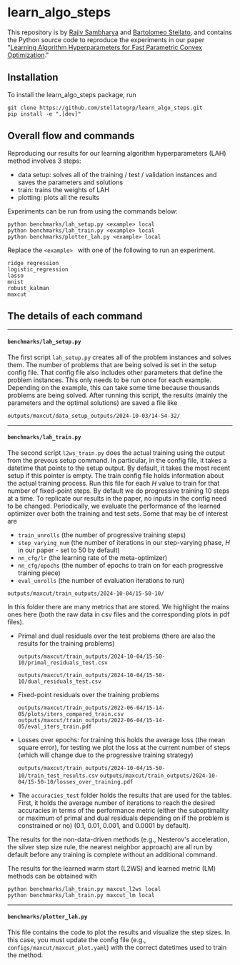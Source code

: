 # learn_algo_steps

This repository is by
[Rajiv Sambharya](https://rajivsambharya.github.io/) and [Bartolomeo Stellato](https://stellato.io/),
and contains the Python source code to reproduce the experiments in our paper
"[Learning Algorithm Hyperparameters for Fast Parametric Convex Optimization](broken)."

## Installation
To install the learn_algo_steps package, run
```
git clone https://github.com/stellatogrp/learn_algo_steps.git
pip install -e ".[dev]"
```

## Overall flow and commands
Reproducing our results for our learning algorithm hyperparameters (LAH) method involves 3 steps:
- data setup: solves all of the training / test / validation instances and saves the parameters and solutions
- train: trains the weights of LAH
- plotting:  plots all the results

Experiments can be run from using the commands below:
```
python benchmarks/lah_setup.py <example> local
python benchmarks/lah_train.py <example> local
python benchmarks/plotter_lah.py <example> local
```

Replace the ```<example> ``` with one of the following to run an experiment.
```
ridge_regression
logistic_regression
lasso
mnist
robust_kalman
maxcut
```


## The details of each command

***
#### ```benchmarks/lah_setup.py```

The first script ```lah_setup.py``` creates all of the problem instances and solves them.
The number of problems that are being solved is set in the setup config file.
That config file also includes other parameters that define the problem instances. 
This only needs to be run once for each example.
Depending on the example, this can take some time because thousands problems are being solved.
After running this script, the results (mainly the parameters and the optimal solutions) are saved a file like
```
outputs/maxcut/data_setup_outputs/2024-10-03/14-54-32/
```

***
#### ```benchmarks/lah_train.py```

The second script ```l2ws_train.py``` does the actual training using the output from the prevous setup command.
In particular, in the config file, it takes a datetime that points to the setup output.
By default, it takes the most recent setup if this pointer is empty.
The train config file holds information about the actual training process.
Run this file for each $H$ value to train for that number of fixed-point steps.
By default we do progressive training $10$ steps at a time.
To replicate our results in the paper, no inputs in the config need to be changed.
Periodically, we evaluate the performance of the learned optimizer over both the training and test sets.
Some that may be of interest are
- ```train_unrolls``` (the number of progressive training steps)
- ```step_varying_num``` (the number of iterations in our step-varying phase, $H$ in our paper - set to $50$ by default)
- ```nn_cfg/lr``` (the learning rate of the meta-optimizer)
- ```nn_cfg/epochs``` (the number of epochs to train on for each progressive training piece)
- ```eval_unrolls``` (the number of evaluation iterations to run)

```
outputs/maxcut/train_outputs/2024-10-04/15-50-10/
```
In this folder there are many metrics that are stored.
We highlight the mains ones here (both the raw data in csv files and the corresponding plots in pdf files).


- Primal and dual residuals over the test problems (there are also the results for the training problems)

    ```outputs/maxcut/train_outputs/2024-10-04/15-50-10/primal_residuals_test.csv```

    ```outputs/maxcut/train_outputs/2024-10-04/15-50-10/dual_residuals_test.csv```

- Fixed-point residuals over the training problems 

    ```outputs/maxcut/train_outputs/2022-06-04/15-14-05/plots/iters_compared_train.csv```
    ```outputs/maxcut/train_outputs/2022-06-04/15-14-05/eval_iters_train.pdf```

- Losses over epochs: for training this holds the average loss (the mean square error), for testing we plot the loss at the current number of steps (which will change due to the progressive training strategy)

    ```outputs/maxcut/train_outputs/2024-10-04/15-50-10/train_test_results.csv```
    ```outputs/maxcut/train_outputs/2024-10-04/15-50-10/losses_over_training.pdf```

- The ```accuracies_test``` folder holds the results that are used for the tables. First, it holds the average number of iterations to reach the desired accuracies in terms of the performance metric (either the suboptimality or maximum of primal and dual residuals depending on if the problem is constrained or no) ($0.1$, $0.01$, $0.001$, and $0.0001$ by default).


The results for the non-data-driven methods (e.g., Nesterov's acceleration, the silver step size rule, the nearest neighbor approach) are all run by default before any training is complete without an additional command.

The results for the learned warm start (L2WS) and learned metric (LM) methods can be obtained with
```
python benchmarks/lah_train.py maxcut_l2ws local
python benchmarks/lah_train.py maxcut_lm local
```

***
#### ```benchmarks/plotter_lah.py```
This file contains the code to plot the results and visualize the step sizes.
In this case, you must update the config file (e.g., ```configs/maxcut/maxcut_plot.yaml```) with the correct datetimes used to train the method.